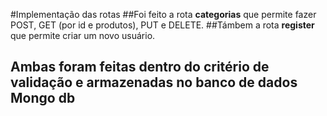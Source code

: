#Implementação das rotas
##Foi feito a rota **categorias** que permite fazer POST, GET (por id e produtos), PUT e DELETE.
##Támbem a rota **register** que permite criar um novo usuário.
## Ambas foram feitas dentro do critério de validação e armazenadas no banco de dados **Mongo db**
